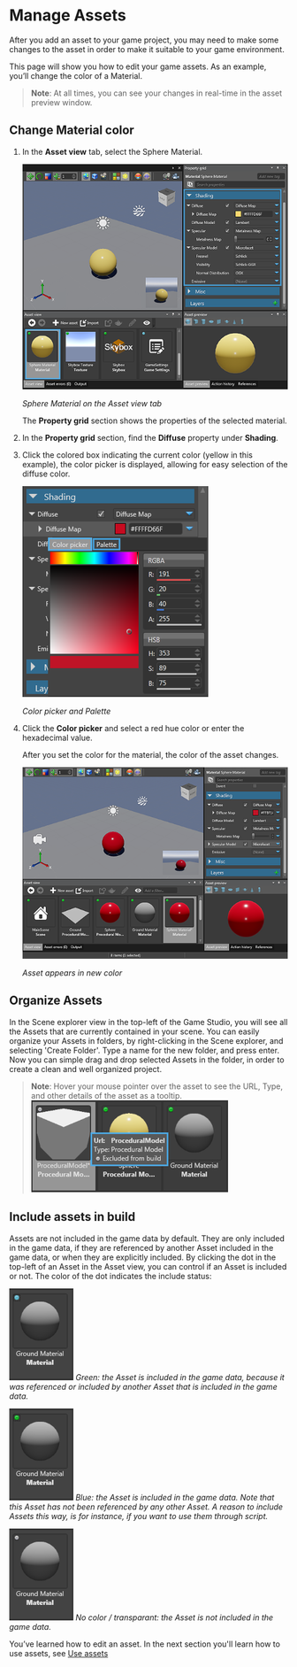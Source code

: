 # Manage Assets

After you add an asset to your game project, you may need to make some changes to the asset in order to make it suitable to your game environment.

This page will show you how to edit your game assets. As an example, you’ll change the color of a Material.

> **Note**: At all times, you can see your changes in real-time in the asset preview window.

## Change Material color

 1. In the **Asset view** tab, select the Sphere Material.
 
	![Sphere Material on the Asset view tab](media/edit-asset-sphere-material-asset-view-tab.png)

	_Sphere Material on the Asset view tab_
	
	The **Property grid** section shows the properties of the selected material.

 2. In the **Property grid** section, find the **Diffuse** property under **Shading**.
 
 3. Click the colored box indicating the current color (yellow in this example), the color picker is displayed, allowing for easy selection of the diffuse color.
 
	![Color picker and Palette](media/edit-asset-color-picker-palette-diffuse.png)	
 
 	_Color picker and Palette_
	
 4. Click the **Color picker** and select a red hue color or enter the hexadecimal value.
	
	After you set the color for the material, the color of the asset changes. 
	
	![Asset appears in new color](media/edit-asset-color-change-selected-asset.png)

	_Asset appears in new color_
	
## Organize Assets

In the Scene explorer view in the top-left of the Game Studio, you will see all the Assets that are currently contained in your scene. You can easily organize your Assets in folders, by right-clicking in the Scene explorer, and selecting 'Create Folder'. Type a name for the new folder, and press enter. Now you can simple drag and drop selected Assets in the folder, in order to create a clean and well organized project.

> **Note**: Hover your mouse pointer over the asset to see the URL, Type, and other details of the asset as a tooltip.
>  ![Details of new asset in Asset view tab](media/asset-creation-solution-explorer.png)
 
## Include assets in build

Assets are not included in the game data by default. They are only included in the game data, if they are referenced by another Asset included in the game data, or when they are explicitly included. By clicking the dot in the top-left of an Asset in the Asset view, you can control if an Asset is included or not. The color of the dot indicates the include status:

![Green](media/manage-assets-include-asset.png)
_Green: the Asset is included in the game data, because it was referenced or included by another Asset that is included in the game data._

![Blue](media/manage-assets-reference-asset.png)
_Blue: the Asset is included in the game data. Note that this Asset has not been referenced by any other Asset. A reason to include Assets this way, is for instance, if you want to use them through script._

![Transparant](media/manage-assets-exclude-asset.png)
_No color / transparant: the Asset is not included in the game data._
	
You’ve learned how to edit an asset. In the next section you'll learn how to use assets, see [Use assets](use-assets.md)
